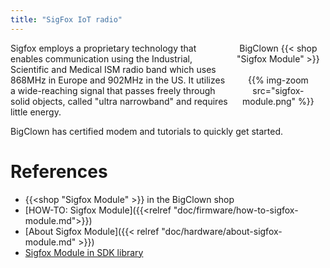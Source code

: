 ```yaml
---
title: "SigFox IoT radio"
---
```


<div style="float:right;width:30%;text-align:center;">
BigClown {{< shop "Sigfox Module" >}}
<br /><br />
{{% img-zoom src="sigfox-module.png" %}}
</div>

Sigfox employs a proprietary technology that enables communication using the Industrial, Scientific and Medical ISM radio band which uses 868MHz in Europe and 902MHz in the US. It utilizes a wide-reaching signal that passes freely through solid objects, called "ultra narrowband" and requires little energy.

BigClown has certified modem and tutorials to quickly get started.

# References

* {{<shop "Sigfox Module" >}} in the BigClown shop
* [HOW-TO: Sigfox Module]({{<relref "doc/firmware/how-to-sigfox-module.md">}})
* [About Sigfox Module]({{< relref "doc/hardware/about-sigfox-module.md" >}})
* [Sigfox Module in SDK library](https://sdk.bigclown.com/group__bc__module__sigfox.html)
